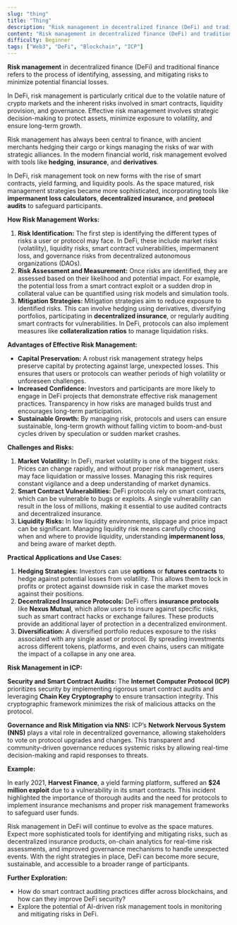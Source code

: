 ```yaml
---
slug: "thing"
title: "Thing"
description: "Risk management in decentralized finance (DeFi) and traditional finance refers to the process of identifying, assessing, and mitigating risks to minimize potential financial losses"
content: "Risk management in decentralized finance (DeFi) and traditional finance refers to the process of identifying, assessing, and mitigating risks to minimize potential financial losses."
difficulty: Beginner
tags: ["Web3", "DeFi", "Blockchain", "ICP"]
---
```



**Risk management** in decentralized finance (DeFi) and traditional finance refers to the process of identifying, assessing, and mitigating risks to minimize potential financial losses.

In DeFi, risk management is particularly critical due to the volatile nature of crypto markets and the inherent risks involved in smart contracts, liquidity provision, and governance. Effective risk management involves strategic decision-making to protect assets, minimize exposure to volatility, and ensure long-term growth.

Risk management has always been central to finance, with ancient merchants hedging their cargo or kings managing the risks of war with strategic alliances. In the modern financial world, risk management evolved with tools like **hedging**, **insurance**, and **derivatives**.

In DeFi, risk management took on new forms with the rise of smart contracts, yield farming, and liquidity pools. As the space matured, risk management strategies became more sophisticated, incorporating tools like **impermanent loss calculators**, **decentralized insurance**, and **protocol audits** to safeguard participants.

**How Risk Management Works:**

1. **Risk Identification:** The first step is identifying the different types of risks a user or protocol may face. In DeFi, these include market risks (volatility), liquidity risks, smart contract vulnerabilities, impermanent loss, and governance risks from decentralized autonomous organizations (DAOs).
2. **Risk Assessment and Measurement:** Once risks are identified, they are assessed based on their likelihood and potential impact. For example, the potential loss from a smart contract exploit or a sudden drop in collateral value can be quantified using risk models and simulation tools.
3. **Mitigation Strategies:** Mitigation strategies aim to reduce exposure to identified risks. This can involve hedging using derivatives, diversifying portfolios, participating in **decentralized insurance**, or regularly auditing smart contracts for vulnerabilities. In DeFi, protocols can also implement measures like **collateralization ratios** to manage liquidation risks.

**Advantages of Effective Risk Management:**

- **Capital Preservation:** A robust risk management strategy helps preserve capital by protecting against large, unexpected losses. This ensures that users or protocols can weather periods of high volatility or unforeseen challenges.
- **Increased Confidence:** Investors and participants are more likely to engage in DeFi projects that demonstrate effective risk management practices. Transparency in how risks are managed builds trust and encourages long-term participation.
- **Sustainable Growth:** By managing risk, protocols and users can ensure sustainable, long-term growth without falling victim to boom-and-bust cycles driven by speculation or sudden market crashes.

**Challenges and Risks:**

1. **Market Volatility:** In DeFi, market volatility is one of the biggest risks. Prices can change rapidly, and without proper risk management, users may face liquidation or massive losses. Managing this risk requires constant vigilance and a deep understanding of market dynamics.
2. **Smart Contract Vulnerabilities:** DeFi protocols rely on smart contracts, which can be vulnerable to bugs or exploits. A single vulnerability can result in the loss of millions, making it essential to use audited contracts and decentralized insurance.
3. **Liquidity Risks:** In low liquidity environments, slippage and price impact can be significant. Managing liquidity risk means carefully choosing when and where to provide liquidity, understanding **impermanent loss**, and being aware of market depth.

**Practical Applications and Use Cases:**

1. **Hedging Strategies:** Investors can use **options** or **futures contracts** to hedge against potential losses from volatility. This allows them to lock in profits or protect against downside risk in case the market moves against their positions.
2. **Decentralized Insurance Protocols:** DeFi offers **insurance protocols** like **Nexus Mutual**, which allow users to insure against specific risks, such as smart contract hacks or exchange failures. These products provide an additional layer of protection in a decentralized environment.
3. **Diversification:** A diversified portfolio reduces exposure to the risks associated with any single asset or protocol. By spreading investments across different tokens, platforms, and even chains, users can mitigate the impact of a collapse in any one area.

**Risk Management in ICP:**

**Security and Smart Contract Audits:** The **Internet Computer Protocol (ICP)** prioritizes security by implementing rigorous smart contract audits and leveraging **Chain Key Cryptography** to ensure transaction integrity. This cryptographic framework minimizes the risk of malicious attacks on the protocol.

**Governance and Risk Mitigation via NNS:** ICP’s **Network Nervous System (NNS)** plays a vital role in decentralized governance, allowing stakeholders to vote on protocol upgrades and changes. This transparent and community-driven governance reduces systemic risks by allowing real-time decision-making and rapid responses to threats.

**Example:**

In early 2021, **Harvest Finance**, a yield farming platform, suffered an **$24 million exploit** due to a vulnerability in its smart contracts. This incident highlighted the importance of thorough audits and the need for protocols to implement insurance mechanisms and proper risk management frameworks to safeguard user funds.

Risk management in DeFi will continue to evolve as the space matures. Expect more sophisticated tools for identifying and mitigating risks, such as decentralized insurance products, on-chain analytics for real-time risk assessments, and improved governance mechanisms to handle unexpected events. With the right strategies in place, DeFi can become more secure, sustainable, and accessible to a broader range of participants.

**Further Exploration:**

- How do smart contract auditing practices differ across blockchains, and how can they improve DeFi security?
- Explore the potential of AI-driven risk management tools in monitoring and mitigating risks in DeFi.
